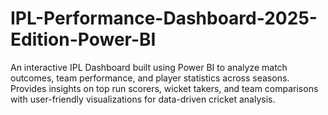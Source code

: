 # IPL-Performance-Dashboard-2025-Edition-Power-BI
An interactive IPL Dashboard built using Power BI to analyze match outcomes, team performance, and player statistics across seasons. Provides insights on top run scorers, wicket takers, and team comparisons with user-friendly visualizations for data-driven cricket analysis.

